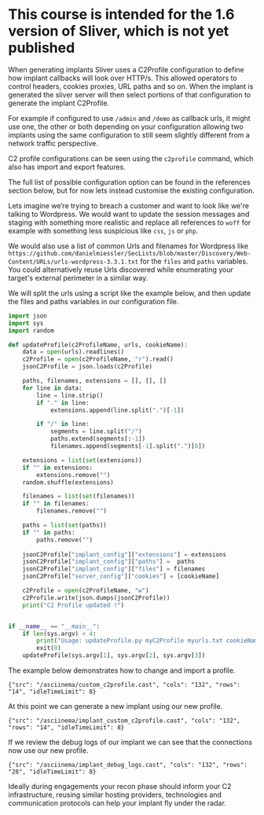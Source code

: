 # This course is intended for the 1.6 version of Sliver, which is not yet published

When generating implants Sliver uses a C2Profile configuration to define how implant callbacks will look over HTTP/s. This allowed operators to control headers, cookies proxies, URL paths and so on. When the implant is generated the sliver server will then select portions of that configuration to generate the implant C2Profile.

For example if configured to use `/admin` and `/demo` as callback urls, it might use one, the other or both depending on your configuration allowing two implants using the same configuration to still seem slightly different from a network traffic perspective.

C2 profile configurations can be seen using the `c2profile` command, which also has import and export features.

The full list of possible configuration option can be found in the references section below, but for now lets instead customise the existing configuration.

Lets imagine we’re trying to breach a customer and want to look like we're talking to Wordpress.
We would want to update the session messages and staging with something more realistic and replace all references to `woff` for example with something less suspicious like `css`, `js` or `php`.

We would also use a list of common Urls and filenames for Wordpress like `https://github.com/danielmiessler/SecLists/blob/master/Discovery/Web-Content/URLs/urls-wordpress-3.3.1.txt` for the `files` and `paths` variables. You could alternatively reuse Urls discovered while enumerating your target's external perimeter in a similar way.

We will split the urls using a script like the example below, and then update the files and paths variables in our configuration file.

```python
import json
import sys
import random

def updateProfile(c2ProfileName, urls, cookieName):
    data = open(urls).readlines()
    c2Profile = open(c2ProfileName, "r").read()
    jsonC2Profile = json.loads(c2Profile)

    paths, filenames, extensions = [], [], []
    for line in data:
        line = line.strip()
        if "." in line:
            extensions.append(line.split(".")[-1])

        if "/" in line:
            segments = line.split("/")
            paths.extend(segments[:-1])
            filenames.append(segments[-1].split(".")[0])

    extensions = list(set(extensions))
    if "" in extensions:
        extensions.remove("")
    random.shuffle(extensions)

    filenames = list(set(filenames))
    if "" in filenames:
        filenames.remove("")

    paths = list(set(paths))
    if "" in paths:
        paths.remove("")
    
    jsonC2Profile["implant_config"]["extensions"] = extensions
    jsonC2Profile["implant_config"]["paths"] =  paths
    jsonC2Profile["implant_config"]["files"] = filenames
    jsonC2Profile["server_config"]["cookies"] = [cookieName]

    c2Profile = open(c2ProfileName, "w")
    c2Profile.write(json.dumps(jsonC2Profile))
    print("C2 Profile updated !")


if __name__ == "__main__":
    if len(sys.argv) < 4:
        print("Usage: updateProfile.py myC2Profile myurls.txt cookieName")
        exit(0)
    updateProfile(sys.argv[1], sys.argv[2], sys.argv[3])

```
The example below demonstrates how to change and import a profile.

```asciinema
{"src": "/asciinema/custom_c2profile.cast", "cols": "132", "rows": "14", "idleTimeLimit": 8}
```

At this point we can generate a new implant using our new profile.

```asciinema
{"src": "/asciinema/implant_custom_c2profile.cast", "cols": "132", "rows": "14", "idleTimeLimit": 8}
```

If we review the debug logs of our implant we can see that the connections now use our new profile.

```asciinema
{"src": "/asciinema/implant_debug_logs.cast", "cols": "132", "rows": "28", "idleTimeLimit": 8}
```

Ideally during engagements your recon phase should inform your C2 infrastructure, reusing similar hosting providers, technologies and communication protocols can help your implant fly under the radar. 

